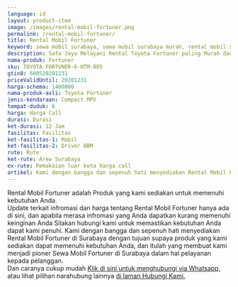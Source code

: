 ```yaml
---
language: id
layout: product-item
image: /images/rental-mobil-fortuner.png
permalink: /rental-mobil-fortuner/
title: Rental Mobil Fortuner
keyword: sewa mobil surabaya, sewa mobil surabaya murah, rental mobil surabaya, rental mobil surabaya murah, safajaya, safa jaya, safajaya.com, sewa mobil di surabaya, rental mobil di surabaya
description: Safa Jaya Melayani Rental Toyota Fortuner paling Murah dan terpercaya di Jawa timur Hubungi kami Call/WA di 081234220073
nama-produk: Fortuner
sku: TOYOTA-FORTUNER-6-HTM-005
gtin8: 600520201231
priceValidUntil: 20201231 
harga-schema: 1400000
nama-produk-asli: Toyota Fortuner
jenis-kendaraan: Compact MPV
tempat-duduk: 6
harga: Harga Call
durasi: Durasi
ket-durasi: 12 Jam
fasilitas: Fasilitas
ket-fasilitas-1: Mobil
ket-fasilitas-2: Driver BBM
rute: Rute
ket-rute: Area Surabaya
ex-rute: Pemakaian luar kota harga call
artikel: Kami dengan bangga dan sepenuh hati menyediakan Rental Mobil Fortuner di Surabaya dengan tujuan supaya produk yang kami sediakan dapat memenuhi kebutuhan Anda, dan itulah yang membuat kami menjadi pioner Sewa Mobil Fortuner di Surabaya dalam hal pelayanan kepada pelanggan.
---
```

Rental Mobil Fortuner adalah Produk yang kami sediakan untuk memenuhi kebutuhan Anda.<br>Update terkait infromasi dan harga tentang Rental Mobil Fortuner hanya ada di sini, dan apabila merasa infromasi yang Anda dapatkan kurang memenuhi keinginan Anda Silakan hubungi kami untuk memastikan kebutuhan Anda dapat kami penuhi. Kami dengan bangga dan sepenuh hati menyediakan Rental Mobil Fortuner di Surabaya dengan tujuan supaya produk yang kami sediakan dapat memenuhi kebutuhan Anda, dan itulah yang membuat kami menjadi pioner Sewa Mobil Fortuner di Surabaya dalam hal pelayanan kepada pelanggan.<br>
Dan caranya cukup mudah <a href="https://web.whatsapp.com/send?phone=6281234220073&text=Hallo,%20CS%20safajaya.com">Klik di sini untuk menghubungi via Whatsapp,</a> atau lihat pilihan narahubung lainnya <a href="/kontak-kami/">di laman Hubungi Kami.</a>